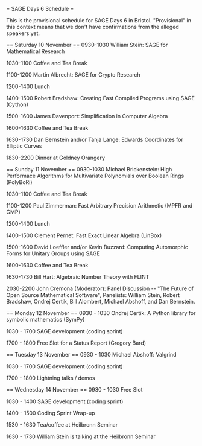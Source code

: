 = SAGE Days 6 Schedule =

This is the provisional schedule for SAGE Days 6 in Bristol. "Provisional" in this context means that we don't have confirmations from the alleged speakers yet.

== Saturday 10 November ==
0930-1030 William Stein: SAGE for Mathematical Research

1030-1100 Coffee and Tea Break

1100-1200 Martin Albrecht: SAGE for Crypto Research

1200-1400 Lunch

1400-1500 Robert Bradshaw: Creating Fast Compiled Programs using SAGE (Cython)

1500-1600 James Davenport: Simplification in Computer Algebra

1600-1630 Coffee and Tea Break

1630-1730 Dan Bernstein and/or Tanja Lange: Edwards Coordinates for Elliptic Curves 

1830-2200 Dinner at Goldney Orangery

== Sunday 11 November ==
0930-1030 Michael Brickenstein: High Performace Algorithms for Multivariate Polynomials over Boolean Rings (PolyBoRi)

1030-1100 Coffee and Tea Break

1100-1200 Paul Zimmerman:  Fast Arbitrary Precision Arithmetic (MPFR and GMP)

1200-1400 Lunch

1400-1500 Clement Pernet: Fast Exact Linear Algebra (LinBox)

1500-1600 David Loeffler and/or Kevin Buzzard: Computing Automorphic
Forms for Unitary Groups using SAGE

1600-1630 Coffee and Tea Break

1630-1730 Bill Hart: Algebraic Number Theory with FLINT

2030-2200 John Cremona (Moderator): Panel Discussion -- "The Future of Open Source Mathematical Software", Panelists: William Stein, Robert Bradshaw, Ondrej Certik, Bill Alombert, Michael Abshoff, and Dan Bernstein.

== Monday 12 November ==
0930 - 1030 Ondrej Certik: A Python library for symbolic mathematics (SymPy)

1030 - 1700 SAGE development (coding sprint)

1700 - 1800 Free Slot for a Status Report (Gregory Bard)

== Tuesday 13 November ==
0930 - 1030 Michael Abshoff: Valgrind

1030 - 1700 SAGE development (coding sprint)

1700 - 1800 Lightning talks / demos

== Wednesday 14 November ==
0930 - 1030 Free Slot

1030 - 1400 SAGE development (coding sprint)

1400 - 1500 Coding Sprint Wrap-up

1530 - 1630 Tea/coffee at Heilbronn Seminar

1630 - 1730 William Stein is talking at the Heilbronn Seminar
